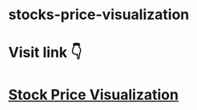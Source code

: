 # stocks-price-visualization

<h1>Visit link 👇</h1>

<h1>
  
  [Stock Price Visualization](https://stock-price-visualization-app.streamlit.app/)

</h1>

